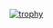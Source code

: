 [![trophy](https://github-profile-trophy.vercel.app/?username=lalaithan&theme=dracula)](https://github.com/ryo-ma/github-profile-trophy)
